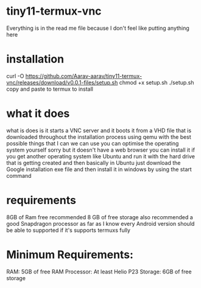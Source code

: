 # tiny11-termux-vnc
Everything is in the read me file because I don't feel like putting anything here
# installation
curl -O https://github.com/Aarav-aarav/tiny11-termux-vnc/releases/download/v0.0.1-files/setup.sh
chmod +x setup.sh
./setup.sh
copy and paste to termux to install
# what it does 
what is does is it starts a VNC server and it boots it from a VHD file that is downloaded throughout the installation process using qemu with the best possible things that I can we can use you can optimise the operating system yourself sorry but it doesn't have a web browser you can install it if you get another operating system like Ubuntu and run it with the hard drive that is getting created and then basically in Ubuntu just download the Google installation exe file and then install it in windows by using the start command
# requirements
 8GB of Ram free recommended 
 8 GB of free storage also recommended
 a good Snapdragon processor
 as far as I know every Android version should be able to supported if it's supports termuxs fully
# Minimum Requirements:
RAM: 5GB of free RAM
Processor: At least Helio P23
Storage: 6GB of free storage
